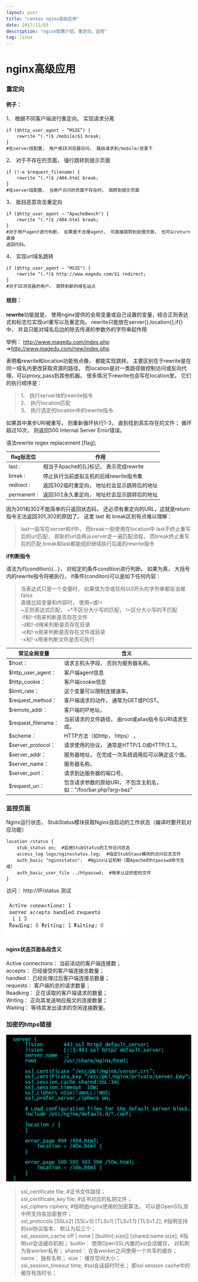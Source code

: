 ```yaml
---
layout: post
title: "centos nginx高级应用"
date: 2017/11/03
description: "nginx配置介绍，重定向，监控"
tag: linux
--- 
```


# nginx高级应用

### 重定向 ###

#### 例子： ####

1、 根据不同客户端进行重定向， 实现请求分离

	if ($http_user_agent ~ “MSIE”) {
		rewrite ^(.*)$ /mobile/$1 break;
	} 
	#在server段配置， 用户用IE浏览器访问， 路由请求到/mobile/目录下

2、 对于不存在的页面， 强行跳转到提示页面

	if (!-e $request_filename) {
		rewrite ^(.*)$ /404.html break;
	} 
	#在server段配置， 当用户访问的页面不存在时， 跳转到提示页面

3、 抵挡恶意攻击重定向

	if ($http_user_agent ~ "ApacheBench") {
		rewrite ^(.*)$ /404.html break;
	}
	#对于用户agent进行判断， 如果是不合理agent， 可直接跳转到处理页面， 也可以return直接
	返回代码。

4、 实现url域名跳转

	if ($http_user_agent ~ "MSIE") {
		rewrite ^(.*)$ http://www.magedu.com/$1 redirect;
	} 
	#对于IE浏览器的用户， 跳转到新的域名站点


#### 规则： ####

**rewrite**功能就是， 使用nginx提供的全局变量或自己设置的变量，结合正则表达式和标志位实现url重写以及重定向。 rewrite只能放在server{},location{},if{}中， 并且只能对域名后边的除去传递的参数外的字符串起作用

举例： http://www.magedu.com/index.php =>http://www.magedu.com/new/index.php

表明看rewrite和location功能有点像， 都能实现跳转， 主要区别在于rewrite是在同一域名内更改获取资源的路径， 而location是对一类路径做控制访问或反向代理，可以proxy_pass到其他机器。 很多情况下rewrite也会写在location里， 它们的执行顺序是：

> 1、 执行server块的rewrite指令  
> 2、 执行location匹配  
> 3、 执行选定的location中的rewrite指令 


如果其中某步URI被重写， 则重新循环执行1-3， 直到找到真实存在的文件； 循环超过10次， 则返回500 Internal Server Error错误。

语法rewrite regex replacement [flag];

|flag标志位|作用|
|--|--|
|last :| 相当于Apache的[L]标记， 表示完成rewrite
|break :| 停止执行当前虚拟主机的后续rewrite指令集
|redirect :| 返回302临时重定向， 地址栏会显示跳转后的地址
|permanent :| 返回301永久重定向， 地址栏会显示跳转后的地址

因为301和302不能简单的只返回状态码， 还必须有重定向的URL，这就是return指令无法返回301,302的原因了。 这里 last 和 break区别有点难以理解：

> last一般写在server和if中， 而break一般使用在location中
> last不终止重写后的url匹配， 即新的url会再从server走一遍匹配流程， 而break终止重写后的匹配
> break和last都能组织继续执行后面的rewrite指令

**if判断指令**

语法为if(condition){...}， 对给定的条件condition进行判断。 如果为真， 大括号内的rewrite指令将被执行， if条件(conditon)可以是如下任何内容：

> 当表达式只是一个变量时， 如果值为空或任何以0开头的字符串都会当做false  
> 直接比较变量和内容时， 使用=或!=  
> ~正则表达式匹配， ~*不区分大小写的匹配， !~区分大小写的不匹配  
> -f和!-f用来判断是否存在文件  
> -d和!-d用来判断是否存在目录  
> -e和!-e用来判断是否存在文件或目录  
> -x和!-x用来判断文件是否可执行  

|常见全局变量|含义|
|-|-|
|$host：|请求主机头字段， 否则为服务器名称。
|$http_user_agent：| 客户端agent信息
|$http_cookie： |客户端cookie信息
|$limit_rate：| 这个变量可以限制连接速率。
|$request_method：| 客户端请求的动作， 通常为GET或POST。
|$remote_addr：| 客户端的IP地址。
|$request_filename：| 当前请求的文件路径， 由root或alias指令与URI请求生成。
|$scheme：| HTTP方法（如http， https） 。
|$server_protocol：| 请求使用的协议， 通常是HTTP/1.0或HTTP/1.1。
|$server_addr： |服务器地址， 在完成一次系统调用后可以确定这个值。
|$server_name： |服务器名称。
|$server_port： |请求到达服务器的端口号。
|$request_uri： |包含请求参数的原始URI， 不包含主机名， 如："/foo/bar.php?arg=baz"


### 监控页面 ###

Nginx运行状态， StubStatus模块获取Nginx自启动的工作状态（编译时要开启对应功能）

	location /status {
		stub_status on;  #启用StubStatus的工作访问状态
		access_log logs/nginxstatus.log;  #指定StubStaus模块的访问日志文件
		auth_basic "nginxstatus";  #Nginx认证机制（需Apache的htpasswd命令生成）
		auth_basic_user_file ../htpasswd;  #用来认证的密码文件 
	}

访问： http://IP/status  测试

![nginx监控](/images/nginx/监控.png)

#### nginx状态页面各段含义 ####

Active connections： 当前活动的客户端连接数；  
accepts： 已经接受的客户端连接总数量；  
handled： 已经处理过后客户端连接总数量；  
requests： 客户端的总的请求数量；  
Readking： 正在读取的客户端请求的数量；  
Writing： 正向其发送响应报文的连接数量；  
Waiting： 等待其发出请求的空闲连接数量。  


### 加密的https链接 ###

![nginx https](/images/nginx/ssl.png)

> ssl_certificate file;   #证书文件路径；  
> ssl_certificate_key file;  #证书对应的私钥文件；  
> ssl_ciphers ciphers; #指明由nginx使用的加密算法， 可以是OpenSSL库中所支持各加密套件；   
> ssl_protocols [SSLv2] [SSLv3] [TLSv1] [TLSv1.1] [TLSv1.2];  #指明支持的ssl协议版本， 默认为后三个；   
> ssl_session_cache off | none | [builtin[:size]] [shared:name:size]; #指明ssl会话缓存机制； builtin： 使用OpenSSL内置的ssl会话缓存， 对机制为各worker私有； shared： 在各worker之间使用一个共享的缓存； name： 独有名称； size： 缓存空间大小；   
> ssl_session_timeout time;  #ssl会话超时时长； 即ssl session cache中的缓存有效时长；   


